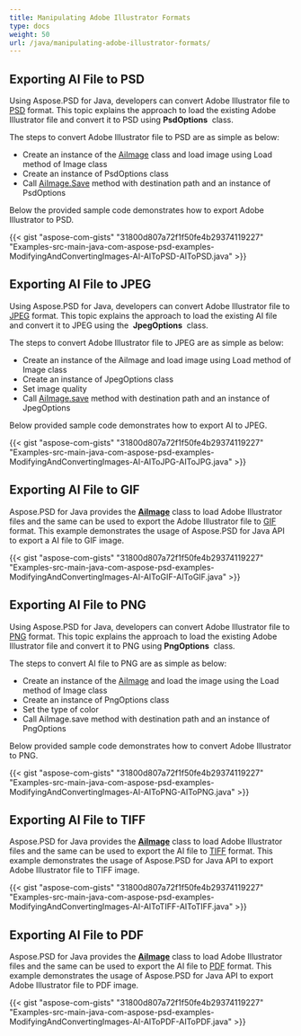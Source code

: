 ```yaml
---
title: Manipulating Adobe Illustrator Formats
type: docs
weight: 50
url: /java/manipulating-adobe-illustrator-formats/
---
```


## **Exporting AI File to PSD**
Using Aspose.PSD for Java, developers can convert Adobe Illustrator file to [PSD](https://wiki.fileformat.com/image/psd/) format. This topic explains the approach to load the existing Adobe Illustrator file and convert it to PSD using **PsdOptions**  class.

The steps to convert Adobe Illustrator file to PSD are as simple as below:

- Create an instance of the [AiImage](https://reference.aspose.com/java/psd/com.aspose.psd.fileformats.ai/AiImage) class and load image using Load method of Image class
- Create an instance of PsdOptions class
- Call [AiImage.Save](https://reference.aspose.com/java/psd/com.aspose.psd/Image#save--) method with destination path and an instance of PsdOptions 

Below the provided sample code demonstrates how to export Adobe Illustrator to PSD.



{{< gist "aspose-com-gists" "31800d807a72f1f50fe4b29374119227" "Examples-src-main-java-com-aspose-psd-examples-ModifyingAndConvertingImages-AI-AIToPSD-AIToPSD.java" >}}
## **Exporting AI File to JPEG**
Using Aspose.PSD for Java, developers can convert Adobe Illustrator file to [JPEG](https://wiki.fileformat.com/image/jpeg/) format. This topic explains the approach to load the existing AI file and convert it to JPEG using the  **JpegOptions**  class.

The steps to convert Adobe Illustrator file to JPEG are as simple as below:

- Create an instance of the AiImage and load image using Load method of Image class
- Create an instance of JpegOptions class
- Set image quality
- Call [AiImage.save](https://reference.aspose.com/java/psd/com.aspose.psd.fileformats.ai/AiImage) method with destination path and an instance of JpegOptions 

Below provided sample code demonstrates how to export AI to JPEG.



{{< gist "aspose-com-gists" "31800d807a72f1f50fe4b29374119227" "Examples-src-main-java-com-aspose-psd-examples-ModifyingAndConvertingImages-AI-AIToJPG-AIToJPG.java" >}}
## **Exporting AI File to GIF**
Aspose.PSD for Java provides the [**AiImage**](https://reference.aspose.com/java/psd/com.aspose.psd.fileformats.ai/AiImage) class to load Adobe Illustrator files and the same can be used to export the Adobe Illustrator file to [GIF](https://wiki.fileformat.com/image/gif/) format. This example demonstrates the usage of Aspose.PSD for Java API to export a AI file to GIF image.

{{< gist "aspose-com-gists" "31800d807a72f1f50fe4b29374119227" "Examples-src-main-java-com-aspose-psd-examples-ModifyingAndConvertingImages-AI-AIToGIF-AIToGIF.java" >}}
## **Exporting AI File to PNG**
Using Aspose.PSD for Java, developers can convert Adobe Illustrator file to [PNG](https://wiki.fileformat.com/image/png/) format. This topic explains the approach to load the existing Adobe Illustrator file and convert it to PNG using **PngOptions**  class.

The steps to convert AI file to PNG are as simple as below:

- Create an instance of the [AiImage](https://reference.aspose.com/java/psd/com.aspose.psd.fileformats.ai/AiImage) and load the image using the Load method of Image class
- Create an instance of PngOptions class
- Set the type of color
- Call AiImage.save method with destination path and an instance of PngOptions 

Below provided sample code demonstrates how to convert Adobe Illustrator to PNG.



{{< gist "aspose-com-gists" "31800d807a72f1f50fe4b29374119227" "Examples-src-main-java-com-aspose-psd-examples-ModifyingAndConvertingImages-AI-AIToPNG-AIToPNG.java" >}}
## **Exporting AI File to TIFF**
Aspose.PSD for Java provides the [**AiImage**](https://reference.aspose.com/java/psd/com.aspose.psd.fileformats.ai/AiImage) class to load Adobe Illustrator files and the same can be used to export the AI file to [TIFF](https://wiki.fileformat.com/image/tiff) format. This example demonstrates the usage of Aspose.PSD for Java API to export Adobe Illustrator file to TIFF image.

{{< gist "aspose-com-gists" "31800d807a72f1f50fe4b29374119227" "Examples-src-main-java-com-aspose-psd-examples-ModifyingAndConvertingImages-AI-AIToTIFF-AIToTIFF.java" >}}



## **Exporting AI File to PDF**
Aspose.PSD for Java provides the [**AiImage**](https://reference.aspose.com/java/psd/com.aspose.psd.fileformats.ai/AiImage) class to load Adobe Illustrator files and the same can be used to export the AI file to [PDF](https://docs.fileformat.com/pdf/) format. This example demonstrates the usage of Aspose.PSD for Java API to export Adobe Illustrator file to PDF image.

{{< gist "aspose-com-gists" "31800d807a72f1f50fe4b29374119227" "Examples-src-main-java-com-aspose-psd-examples-ModifyingAndConvertingImages-AI-AIToPDF-AIToPDF.java" >}}

